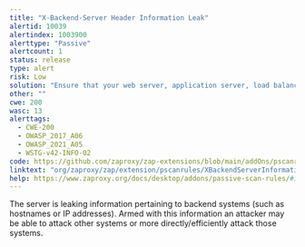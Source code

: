 ```yaml
---
title: "X-Backend-Server Header Information Leak"
alertid: 10039
alertindex: 1003900
alerttype: "Passive"
alertcount: 1
status: release
type: alert
risk: Low
solution: "Ensure that your web server, application server, load balancer, etc. is configured to suppress X-Backend-Server headers."
other: ""
cwe: 200
wasc: 13
alerttags: 
  - CWE-200
  - OWASP_2017_A06
  - OWASP_2021_A05
  - WSTG-v42-INFO-02
code: https://github.com/zaproxy/zap-extensions/blob/main/addOns/pscanrules/src/main/java/org/zaproxy/zap/extension/pscanrules/XBackendServerInformationLeakScanRule.java
linktext: "org/zaproxy/zap/extension/pscanrules/XBackendServerInformationLeakScanRule.java"
help: https://www.zaproxy.org/docs/desktop/addons/passive-scan-rules/#id-10039
---
```

The server is leaking information pertaining to backend systems (such as hostnames or IP addresses). Armed with this information an attacker may be able to attack other systems or more directly/efficiently attack those systems.
